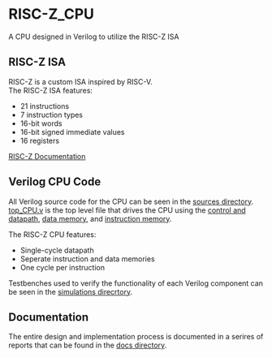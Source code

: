 # RISC-Z_CPU
A CPU designed in Verilog to utilize the RISC-Z ISA

## RISC-Z ISA
RISC-Z is a custom ISA inspired by RISC-V.\
The RISC-Z ISA features:
* 21 instructions
* 7 instruction types
* 16-bit words
* 16-bit signed immediate values
* 16 registers

[RISC-Z Documentation](docs/RISC-Z_ISA.pdf)

## Verilog CPU Code
All Verilog source code for the CPU can be seen in the [sources directory](sources/).\
[top_CPU.v](/sources/top_CPU.v) is the top level file that drives the CPU using the [control and datapath](/sources/control_and_datapath.v), [data memory](/sources/data_mem.v), and [instruction memory](/sources/instr_mem.v).

The RISC-Z CPU features:
* Single-cycle datapath
* Seperate instruction and data memories
* One cycle per instruction

Testbenches used to verify the functionality of each Verilog component can be seen in the [simulations direcrtory](simulations/).

## Documentation
The entire design and implementation process is documented in a serires of reports that can be found in the [docs directory](docs/).
